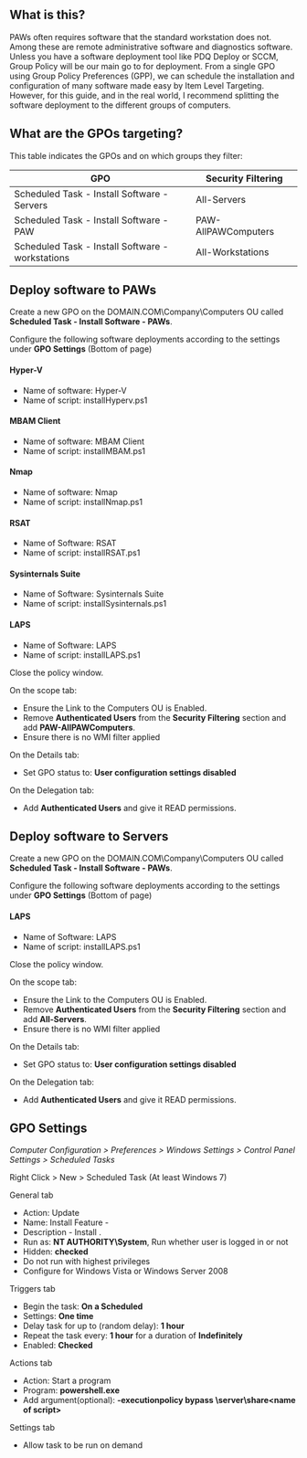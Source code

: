 ## What is this?
PAWs often requires software that the standard workstation does not.  Among these are remote administrative software and diagnostics software.  Unless you have a software deployment tool like PDQ Deploy or SCCM, Group Policy will be our main go to for deployment.  From a single GPO using Group Policy Preferences (GPP), we can schedule the installation and configuration of many software made easy by Item Level Targeting.  However, for this guide, and in the real world, I recommend splitting the software deployment to the different groups of computers.  

## What are the GPOs targeting?

This table indicates the GPOs and on which groups they filter:

GPO | Security Filtering
----|----
Scheduled Task - Install Software - Servers | All-Servers
Scheduled Task - Install Software - PAW | PAW-AllPAWComputers
Scheduled Task - Install Software - workstations | All-Workstations

## Deploy software to PAWs

Create a new GPO on the DOMAIN.COM\Company\Computers OU called **Scheduled Task - Install Software - PAWs**.

Configure the following software deployments according to the settings under **GPO Settings** (Bottom of page)

#### Hyper-V
* Name of software: Hyper-V
* Name of script: installHyperv.ps1

#### MBAM Client
* Name of software: MBAM Client
* Name of script: installMBAM.ps1

#### Nmap
* Name of software: Nmap
* Name of script: installNmap.ps1

#### RSAT
* Name of Software: RSAT
* Name of script: installRSAT.ps1

#### Sysinternals Suite
* Name of Software: Sysinternals Suite
* Name of script: installSysinternals.ps1

#### LAPS
* Name of Software: LAPS
* Name of script: installLAPS.ps1

Close the policy window.

On the scope tab:
* Ensure the Link to the Computers OU is Enabled.  
* Remove **Authenticated Users** from the **Security Filtering** section and add **PAW-AllPAWComputers**.
* Ensure there is no WMI filter applied

On the Details tab:
* Set GPO status to: **User configuration settings disabled**

On the Delegation tab:
* Add **Authenticated Users** and give it READ permissions.

## Deploy software to Servers

Create a new GPO on the DOMAIN.COM\Company\Computers OU called **Scheduled Task - Install Software - PAWs**.

Configure the following software deployments according to the settings under **GPO Settings** (Bottom of page)

#### LAPS
* Name of Software: LAPS
* Name of script: installLAPS.ps1

Close the policy window.

On the scope tab:
* Ensure the Link to the Computers OU is Enabled.  
* Remove **Authenticated Users** from the **Security Filtering** section and add **All-Servers**.
* Ensure there is no WMI filter applied

On the Details tab:
* Set GPO status to: **User configuration settings disabled**

On the Delegation tab:
* Add **Authenticated Users** and give it READ permissions.
## GPO Settings

*Computer Configuration > Preferences > Windows Settings > Control Panel Settings > Scheduled Tasks*

Right Click > New > Scheduled Task (At least Windows 7)

General tab
* Action: Update
* Name: Install Feature - <Name of software>
* Description - Install <Name of software>.
* Run as: **NT AUTHORITY\System**, Run whether user is logged in or not
* Hidden: **checked**
* Do not run with highest privileges
* Configure for Windows Vista or Windows Server 2008

Triggers tab
* Begin the task: **On a Scheduled**
* Settings: **One time**
* Delay task for up to (random delay): **1 hour**
* Repeat the task every: **1 hour** for a duration of **Indefinitely**
* Enabled: **Checked**

Actions tab
* Action: Start a program
* Program: **powershell.exe**
* Add argument(optional): **-executionpolicy bypass \\server\share\<name of script>**

Settings tab
* Allow task to be run on demand
